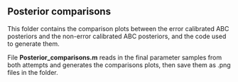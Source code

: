 ## Posterior comparisons ## 
This folder contains the comparison plots between the error calibrated ABC posteriors and the non-error calibrated ABC posteriors, and the code used to generate them. 

File **Posterior_comparisons.m** reads in the final parameter samples from both attempts and generates the comparisons plots, then save them as .png files in the folder.    
